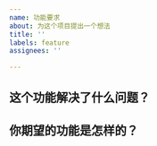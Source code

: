 ```yaml
---
name: 功能要求
about: 为这个项目提出一个想法
title: ''
labels: feature
assignees: ''

---
```


## 这个功能解决了什么问题？

<!--
请尽可能详尽地说明这个需求的用例和场景。最重要的是：解释清楚是怎样的用户体验需求催生了这个功能上的需求
-->

## 你期望的功能是怎样的？

<!-- 描述一下你期望这个新功能是如何使用的 -->
